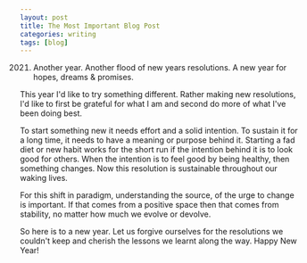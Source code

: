 ```yaml
---
layout: post
title: The Most Important Blog Post
categories: writing
tags: [blog]
---
```

2021. Another year. Another flood of new years resolutions. 
A new year for hopes, dreams & promises.

This year I'd like to try something different. Rather making new resolutions, I'd  like to first be grateful for what I am and second do more of what I've been doing best.

To start something new it needs effort and a solid intention. To sustain it for a long time, it needs to have a meaning or purpose behind it. Starting a fad diet or new habit works for the short run if the intention behind it is to look good for others. When the intention is to feel good by being healthy, then something changes. Now this resolution is sustainable throughout our waking lives.

For this shift in paradigm, understanding the source, of the urge to change is important. If that comes from a positive space then that comes from stability, no matter how much we evolve or devolve. 

So here is to a new year. Let us forgive ourselves for the resolutions we couldn't keep and cherish the lessons we learnt along the way.
Happy New Year!
